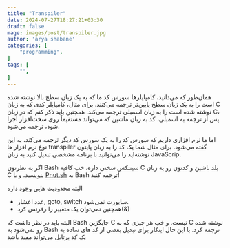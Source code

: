 ```yaml
---
title: "Transpiler"
date: 2024-07-27T18:27:21+03:30
draft: false
mage: images/post/transpiler.jpg
author: 'arya shabane'
categories: [
    "programming",
]
tags: [
    "",
]
---
```



همان‌طور که می‌دانید، کامپایلرها سورس کد ما که به یک زبان سطح بالا نوشته شده است را به یک زبان سطح پایین‌تر ترجمه می‌کنند. برای مثال، کامپایلر کدی که به زبان
C
نوشته شده است را به زبان اسمبلی ترجمه می‌کند. همچنین باید ذکر کنم که در زبان
C، 
پس از ترجمه به اسمبلی، کد به زبان ماشین که می‌تواند مستقیماً روی سخت‌افزار اجرا شود، ترجمه می‌شود.


اما ما نرم افزاری داریم که سورس کد را به یک سورس کد دیگر ترجمه می‌کند، به این نوع نرم افزار ها
transpiler
گفته می‌شود.
برای مثال شما یک کد را به زبان پایتون نوشته‌اید را می‌توانید با برنامه مشخصی تبدیل کنید به زبان
JavaScrip.


اگر به نظرتون
Bash
سینتکس سختی داره، خب کافیه
C
بلد باشین و کدتون رو به زبان
C
بنویسید، و با
[Pnut.sh](https://pnut.sh/)
به
Bash
ترجمه کنید!

البته محدودیت هایی وجود داره

- عدد اعشار, goto, switch ساپورت نمی‌شود.
- همچنین نمی‌توان یک متغییر را رفرنس کرد(&)

البته باید در نظر داشت که
Bash
جایگزین
C
نیست. و خب هر چیزی که به
C
نوشته شده رو نمی‌شود به 
Bash
ترجمه کرد. با این حال اینکار برای تبدیل بعضی از کد های ساده به یک کد
پرتابل می‌تواند مفید باشد
